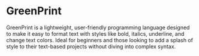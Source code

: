 # GreenPrint
GreenPrint is a lightweight, user-friendly programming language designed to make it easy to format text with styles like bold, italics, underline, and change text colors. Ideal for beginners and those looking to add a splash of style to their text-based projects without diving into complex syntax. 
